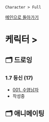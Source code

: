 ```
Character > Full
```
[메인으로 돌아가기](/README.md)

# 케릭터 > 

## :card_index_dividers: 드로잉

### 1.7 등신 (17)
- [001. 수염남자](/Character-Full/17-001.md)
- 작성중


## :card_index_dividers: 애니메이팅
